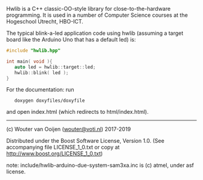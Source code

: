 Hwlib is a C++ classic-OO-style library for close-to-the-hardware 
programming. It is used in a number of Computer Science courses 
at the Hogeschool Utrecht, HBO-ICT.

The typical blink-a-led application code using hwlib 
(assuming a target board like the Arduino Uno that has a default led) is:

```C++
#include "hwlib.hpp"

int main( void ){   
   auto led = hwlib::target::led;
   hwlib::blink( led );
}
```

For the documentation: run 
```
   doxygen doxyfiles/doxyfile
```
and open index.html (which redirects to html/index.html).

-----------------------------------------------------------------------------      
      
(c) Wouter van Ooijen (wouter@voti.nl) 2017-2019

Distributed under the Boost Software License, Version 1.0.
(See accompanying file LICENSE_1_0.txt or copy at 
http://www.boost.org/LICENSE_1_0.txt)     

note: include/hwlib-arduino-due-system-sam3xa.inc is (c) atmel, 
under asf license.
      